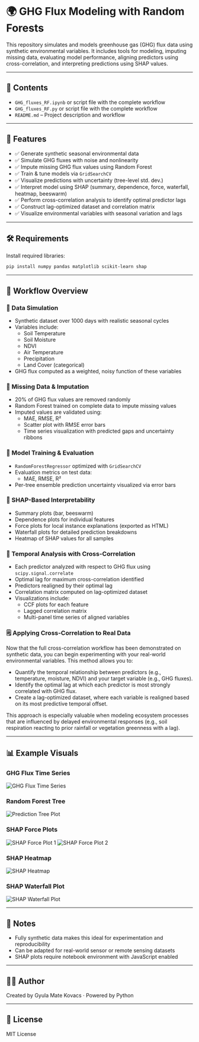 # 🌍 GHG Flux Modeling with Random Forests

This repository simulates and models greenhouse gas (GHG) flux data using synthetic environmental variables. It includes tools for modeling, imputing missing data, evaluating model performance, aligning predictors using cross-correlation, and interpreting predictions using SHAP values.

---

## 📁 Contents
- `GHG_fluxes_RF.ipynb` or script file with the complete workflow
- `GHG_fluxes_RF.py` or script file with the complete workflow
- `README.md` – Project description and workflow

---

## 🚀 Features
- ✅ Generate synthetic seasonal environmental data
- ✅ Simulate GHG fluxes with noise and nonlinearity
- ✅ Impute missing GHG flux values using Random Forest
- ✅ Train & tune models via `GridSearchCV`
- ✅ Visualize predictions with uncertainty (tree-level std. dev.)
- ✅ Interpret model using SHAP (summary, dependence, force, waterfall, heatmap, beeswarm)
- ✅ Perform cross-correlation analysis to identify optimal predictor lags
- ✅ Construct lag-optimized dataset and correlation matrix
- ✅ Visualize environmental variables with seasonal variation and lags

---

## 🛠️ Requirements
Install required libraries:
```bash
pip install numpy pandas matplotlib scikit-learn shap
```

---

## 🧪 Workflow Overview

### 🔹 Data Simulation
- Synthetic dataset over 1000 days with realistic seasonal cycles
- Variables include:
  - Soil Temperature
  - Soil Moisture
  - NDVI
  - Air Temperature
  - Precipitation
  - Land Cover (categorical)
- GHG flux computed as a weighted, noisy function of these variables

### 🔹 Missing Data & Imputation
- 20% of GHG flux values are removed randomly
- Random Forest trained on complete data to impute missing values
- Imputed values are validated using:
  - MAE, RMSE, R²
  - Scatter plot with RMSE error bars
  - Time series visualization with predicted gaps and uncertainty ribbons

### 🔹 Model Training & Evaluation
- `RandomForestRegressor` optimized with `GridSearchCV`
- Evaluation metrics on test data:
  - MAE, RMSE, R²
- Per-tree ensemble prediction uncertainty visualized via error bars

### 🔹 SHAP-Based Interpretability
- Summary plots (bar, beeswarm)
- Dependence plots for individual features
- Force plots for local instance explanations (exported as HTML)
- Waterfall plots for detailed prediction breakdowns
- Heatmap of SHAP values for all samples

### 🔹 Temporal Analysis with Cross-Correlation
- Each predictor analyzed with respect to GHG flux using `scipy.signal.correlate`
- Optimal lag for maximum cross-correlation identified
- Predictors realigned by their optimal lag
- Correlation matrix computed on lag-optimized dataset
- Visualizations include:
  - CCF plots for each feature
  - Lagged correlation matrix
  - Multi-panel time series of aligned variables

### 🗒️ Applying Cross-Correlation to Real Data

Now that the full cross-correlation workflow has been demonstrated on synthetic data, you can begin experimenting with your real-world environmental variables. This method allows you to:

- Quantify the temporal relationship between predictors (e.g., temperature, moisture, NDVI) and your target variable (e.g., GHG fluxes).
- Identify the optimal lag at which each predictor is most strongly correlated with GHG flux.
- Create a lag-optimized dataset, where each variable is realigned based on its most predictive temporal offset.

This approach is especially valuable when modeling ecosystem processes that are influenced by delayed environmental responses (e.g., soil respiration reacting to prior rainfall or vegetation greenness with a lag).

---

## 📊 Example Visuals

### GHG Flux Time Series
![GHG Flux Time Series](ghg_fluxes.png)

### Random Forest Tree
![Prediction Tree Plot](rf_tree.png)

### SHAP Force Plots
![SHAP Force Plot 1](shap_forceplot_1.png)
![SHAP Force Plot 2](shap_forceplot_2.png)


### SHAP Heatmap
![SHAP Heatmap](shap_heatmap.png)

### SHAP Waterfall Plot
![SHAP Waterfall Plot](shap_waterfall.png)


---

## 📌 Notes
- Fully synthetic data makes this ideal for experimentation and reproducibility
- Can be adapted for real-world sensor or remote sensing datasets
- SHAP plots require notebook environment with JavaScript enabled

---

## 👨‍💻 Author
Created by Gyula Mate Kovacs · Powered by Python

---

## 📄 License
MIT License
